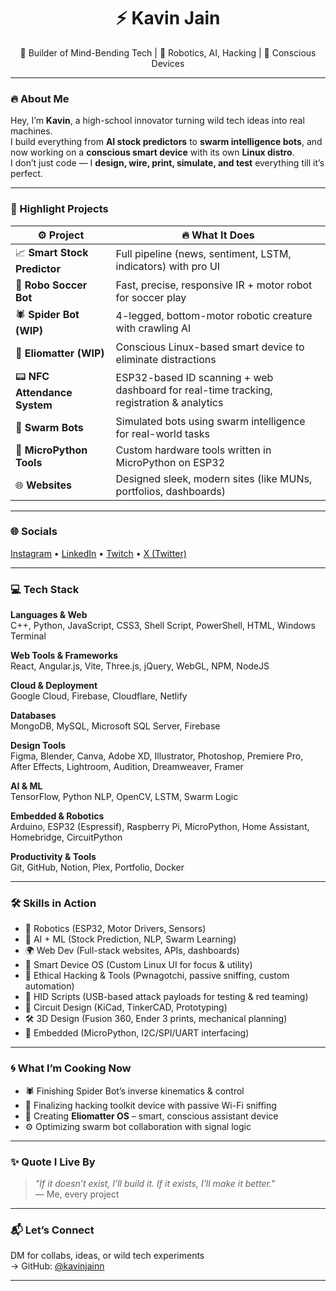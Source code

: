<h1 align="center">⚡ Kavin Jain</h1>
<p align="center">🚀 Builder of Mind-Bending Tech | 🤖 Robotics, AI, Hacking | 🧠 Conscious Devices</p>

---

### 🔥 About Me

Hey, I’m **Kavin**, a high-school innovator turning wild tech ideas into real machines.  
I build everything from **AI stock predictors** to **swarm intelligence bots**, and now working on a **conscious smart device** with its own **Linux distro**.  
I don’t just code — I **design, wire, print, simulate, and test** everything till it’s perfect.

---

### 🚀 Highlight Projects

| ⚙️ Project | 🔥 What It Does |
|-----------|----------------|
| 📈 **Smart Stock Predictor** | Full pipeline (news, sentiment, LSTM, indicators) with pro UI |
| 🤖 **Robo Soccer Bot** | Fast, precise, responsive IR + motor robot for soccer play |
| 🕷️ **Spider Bot (WIP)** | 4-legged, bottom-motor robotic creature with crawling AI |
| 🧠 **Eliomatter (WIP)** | Conscious Linux-based smart device to eliminate distractions |
| 📟 **NFC Attendance System** | ESP32-based ID scanning + web dashboard for real-time tracking, registration & analytics |
| 🐝 **Swarm Bots** | Simulated bots using swarm intelligence for real-world tasks |
| 🧰 **MicroPython Tools** | Custom hardware tools written in MicroPython on ESP32 |
| 🌐 **Websites** | Designed sleek, modern sites (like MUNs, portfolios, dashboards) |

---

### 🌐 Socials

[Instagram](https://instagram.com/) • [LinkedIn](https://linkedin.com/) • [Twitch](https://twitch.tv/) • [X (Twitter)](https://x.com/)

---

### 💻 Tech Stack

**Languages & Web**  
C++, Python, JavaScript, CSS3, Shell Script, PowerShell, HTML, Windows Terminal

**Web Tools & Frameworks**  
React, Angular.js, Vite, Three.js, jQuery, WebGL, NPM, NodeJS

**Cloud & Deployment**  
Google Cloud, Firebase, Cloudflare, Netlify

**Databases**  
MongoDB, MySQL, Microsoft SQL Server, Firebase

**Design Tools**  
Figma, Blender, Canva, Adobe XD, Illustrator, Photoshop, Premiere Pro, After Effects, Lightroom, Audition, Dreamweaver, Framer

**AI & ML**  
TensorFlow, Python NLP, OpenCV, LSTM, Swarm Logic

**Embedded & Robotics**  
Arduino, ESP32 (Espressif), Raspberry Pi, MicroPython, Home Assistant, Homebridge, CircuitPython

**Productivity & Tools**  
Git, GitHub, Notion, Plex, Portfolio, Docker

---

### 🛠️ Skills in Action

- 🤖 Robotics (ESP32, Motor Drivers, Sensors)
- 🧠 AI + ML (Stock Prediction, NLP, Swarm Learning)
- 🌍 Web Dev (Full-stack websites, APIs, dashboards)
- 🧠 Smart Device OS (Custom Linux UI for focus & utility)
- 🔐 Ethical Hacking & Tools (Pwnagotchi, passive sniffing, custom automation)
- 🎯 HID Scripts (USB-based attack payloads for testing & red teaming)
- 💽 Circuit Design (KiCad, TinkerCAD, Prototyping)
- 🛠 3D Design (Fusion 360, Ender 3 prints, mechanical planning)
- 🧰 Embedded (MicroPython, I2C/SPI/UART interfacing)

---

### 🌀 What I’m Cooking Now

- 🕷️ Finishing Spider Bot’s inverse kinematics & control
- 🔐 Finalizing hacking toolkit device with passive Wi-Fi sniffing
- 🧠 Creating **Eliomatter OS** – smart, conscious assistant device
- ⚙️ Optimizing swarm bot collaboration with signal logic

---

### ✨ Quote I Live By

> _"If it doesn’t exist, I’ll build it. If it exists, I’ll make it better."_  
> — Me, every project

---

### 📬 Let’s Connect

DM for collabs, ideas, or wild tech experiments  
→ GitHub: [@kavinjainn](https://github.com/kavinjainn)

---
